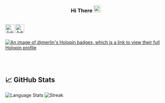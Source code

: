 <!-- <p align = "center">
 
  <img src = "https://user-images.githubusercontent.com/78374254/180652704-123c21c5-3a9b-4133-af75-0b47d9e9d5b7.jpg"  alt = "Banner" />
 
</p>
  -->

 
 
 



<h3 align = "center"> Hi There <span> <img src = "https://user-images.githubusercontent.com/78374254/180597390-99fc5c2d-cbee-48f6-aaef-ab33ee0fbf6d.png" width = "22px" height = "22px" /> 
 </span> </h3>

<br>

<center> 
<a href="https://www.instagram.com/aditya__a__/">
<img align="left" alt="Aditya's Instagram" width="28px" src="https://raw.githubusercontent.com/hussainweb/hussainweb/main/icons/instagram.png" />
</a>
<a href="https://twitter.com/Aditya__A__">
  <img align="left" alt="Aditya's Twitter" width="28px" src="https://raw.githubusercontent.com/hussainweb/hussainweb/main/icons/twitter.png" />
</a>

<!--
<a href="https://www.linkedin.com/in/aditya-ace/">
  <img align="left" alt="Aditya's LinkedIN" width="28px" src="https://github.com/hussainweb/hussainweb/blob/73f2376ce64259a6b60eb044a919a76a73fcd3b0/icons/linkedin.png" />
</a>

<a href = "https://adityaa.netlify.app/">
 <img align = "left" alt = "Aditya's Portfolio" width="28px" height = "28px" src = "https://user-images.githubusercontent.com/78374254/180651460-2827bfaa-9411-4b6f-baa5-62f593aceb72.png" /> 
 </a>

 -->

<!-- ![visitor badge](https://visitor-badge.glitch.me/badge?page_id=Merlin-A.visitor-badge&left_text=Visitors) -->

</center>  
<br>
<br>

[![An image of @merlin's Holopin badges, which is a link to view their full Holopin profile](https://holopin.me/merlin)](https://holopin.io/@merlin)



<br> 
<br>



## 📈 GitHub Stats

<img  src="https://github-readme-stats.vercel.app/api/top-langs/?username=Merlin-A&theme=gotham&hide=tcl" alt="Language Stats" align="center"  />


<img  src = "https://github-readme-streak-stats.herokuapp.com?user=Merlin-A&theme=gotham" alt = "Streak" align = "center" />

